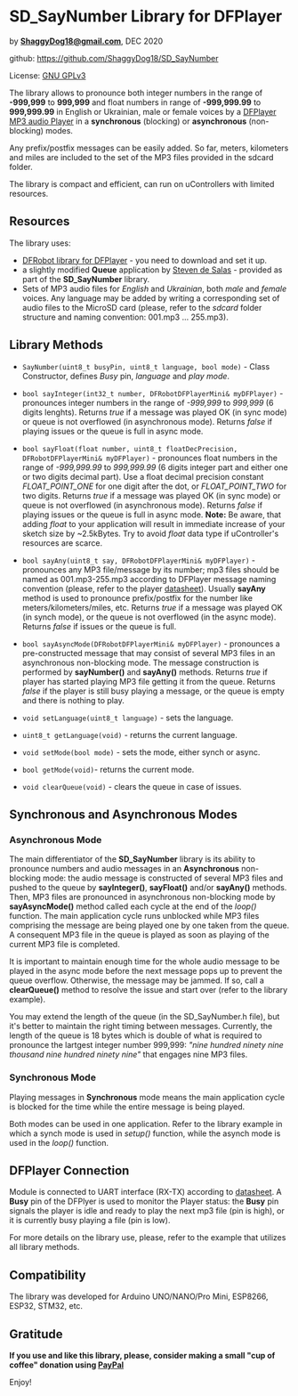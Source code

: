 # SD_SayNumber Library for DFPlayer

by **ShaggyDog18@gmail.com**, DEC 2020

github: https://github.com/ShaggyDog18/SD_SayNumber

License: [GNU GPLv3](https://choosealicense.com/licenses/gpl-3.0/)

The library allows to pronounce both integer numbers in the range of **-999,999** to **999,999** and float numbers in range of **-999,999.99** to **999,999.99** in English or Ukrainian, male or female voices by a [DFPlayer MP3 audio Player](https://www.dfrobot.com/index.php?route=product/product&product_id=1121) in a **synchronous** (blocking) or **asynchronous** (non-blocking) modes.

Any prefix/postfix messages can be easily added. So far, meters, kilometers and miles are included to the set of the MP3 files provided in the sdcard folder.

The library is compact and efficient, can run on uControllers with limited resources.

## Resources

The library uses:
- [DFRobot library for DFPlayer](https://github.com/DFRobot/DFRobotDFPlayerMini) - you need to download and set it up.
- a slightly modified **Queue** application by [Steven de Salas](https://github.com/sdesalas/Arduino-Queue.h) - provided as part of the **SD_SayNumber** library.
- Sets of MP3 audio files for *English* and *Ukrainian*, both *male* and *female* voices. Any language may be added by writing a corresponding set of audio files to the MicroSD card (please, refer to the *sdcard* folder structure and naming convention: 001.mp3 ... 255.mp3).

## Library Methods

- `SayNumber(uint8_t busyPin, uint8_t language, bool mode)` - Class Constructor, defines *Busy* pin, *language* and *play mode*.

- `bool sayInteger(int32_t number, DFRobotDFPlayerMini& myDFPlayer)` - pronounces integer numbers in the range of *-999,999* to *999,999* (6 digits lenghts). Returns *true* if a message was played OK (in sync mode) or queue is not overflowed (in asynchronous mode). Returns *false* if playing issues or the queue is full in async mode.

- `bool sayFloat(float number, uint8_t floatDecPrecision, DFRobotDFPlayerMini& myDFPlayer)` - pronounces float numbers in the range of *-999,999.99* to *999,999.99* (6 digits integer part and either one or two digits decimal part). Use a float decimal precision constant *FLOAT_POINT_ONE* for one digit after the dot, or *FLOAT_POINT_TWO* for two digits. Returns *true* if a message was played OK (in sync mode) or queue is not overflowed (in asynchronous mode). Returns *false* if playing issues or the queue is full in async mode. 
**Note:** Be aware, that adding *float* to your application will result in immediate increase of your sketch size by ~2.5kBytes. Try to avoid *float* data type if uController's resources are scarce.  

- `bool sayAny(uint8_t say, DFRobotDFPlayerMini& myDFPlayer)` - pronounces any MP3 file/message by its number; mp3 files should be named as 001.mp3-255.mp3 according to DFPlayer message naming convention (please, refer to the player [datasheet](https://github.com/DFRobot/DFRobotDFPlayerMini/blob/master/doc/FN-M16P%2BEmbedded%2BMP3%2BAudio%2BModule%2BDatasheet.pdf)). Usually **sayAny** method is used to pronounce prefix/postfix for the number like meters/kilometers/miles, etc. Returns *true* if a message was played OK (in synch mode), or the queue is not overflowed (in the async mode). Returns *false* if issues or the queue is full.

- `bool sayAsyncMode(DFRobotDFPlayerMini& myDFPlayer)` - pronounces a pre-constructed message that may consist of several MP3 files in an asynchronous non-blocking mode. The message construction is performed by **sayNumber()** and **sayAny()** methods. Returns *true* if player has started playing MP3 file getting it from the queue. Returns *false* if the player is still busy playing a message, or the queue is empty and there is nothing to play.

- `void setLanguage(uint8_t language)` - sets the language.

- `uint8_t getLanguage(void)` - returns the current language.

- `void setMode(bool mode)` - sets the mode, either synch or async.

- `bool getMode(void)`- returns the current mode.

- `void clearQueue(void)` - clears the queue in case of issues.

## Synchronous and Asynchronous Modes

### Asynchronous Mode

The main differentiator of the **SD_SayNumber** library is its ability to pronounce numbers and audio messages in an **Asynchronous** non-blocking mode: the audio message is constructed of several MP3 files and pushed to the queue by **sayInteger()**, **sayFloat()** and/or **sayAny()** methods. Then, MP3 files are pronounced in asynchronous non-blocking mode by **sayAsyncMode()** method called each cycle at the end of the *loop()* function. The main application cycle runs unblocked while MP3 files comprising the message are being played one by one taken from the queue. A consequent MP3 file in the queue is played as soon as playing of the current MP3 file is completed.

It is important to maintain enough time for the whole audio message to be played in the async mode before the next message pops up to prevent the queue overflow. Otherwise, the message may be jammed. If so, call a **clearQueue()** method to resolve the issue and start over (refer to the library example).

You may extend the length of the queue (in the SD_SayNumber.h file), but it's better to maintain the right timing between messages. Currently, the length of the queue is 18 bytes which is double of what is required to pronounce the lartgest integer number 999,999: *"nine hundred ninety nine thousand nine hundred ninety nine"* that engages nine MP3 files.

### Synchronous Mode

Playing messages in **Synchronous** mode means the main application cycle is blocked for the time while the entire message is being played.

Both modes can be used in one application. Refer to the library example in which a synch mode is used in *setup()* function, while the asynch mode is used in the *loop()* function.

## DFPlayer Connection

Module is connected to UART interface (RX-TX) according to [datasheet](https://github.com/DFRobot/DFRobotDFPlayerMini/blob/master/doc/FN-M16P%2BEmbedded%2BMP3%2BAudio%2BModule%2BDatasheet.pdf). 
A **Busy** pin of the DFPlyer is used to monitor the Player status: the **Busy** pin signals the player is idle and ready to play the next mp3 file (pin is high), or it is currently busy playing a file (pin is low).

For more details on the library use, please, refer to the example that utilizes all library methods.

## Compatibility

The library was developed for Arduino UNO/NANO/Pro Mini, ESP8266, ESP32, STM32, etc.

## Gratitude

**If you use and like this library, please, consider making a small "cup of coffee" donation using [PayPal](https://paypal.me/shaggyDog18/3USD)**

Enjoy!

